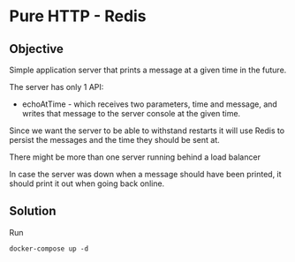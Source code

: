 # Pure HTTP - Redis
## Objective
Simple application server that prints a message at a given time in the future.

The server has only 1 API:
* echoAtTime - which receives two parameters, time and message, and writes that message to the server console at the given time.

Since we want the server to be able to withstand restarts it will use Redis to persist the messages and the time they should be sent at.

There might be more than one server running behind a load balancer

In case the server was down when a message should have been printed, it should print it out when going back online.


## Solution

Run 
```
docker-compose up -d
```